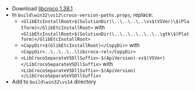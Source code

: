 * Download [libcroco 1.38.1](http://ftp.acc.umu.se/pub/GNOME/sources/libcroco/0.6/libcroco-0.6.11.tar.xz)
 * In `build\win32\vs12\croco-version-paths.props`, replace:
	* `<GlibEtcInstallRoot>$(SolutionDir)\..\..\..\..\vs$(VSVer)\$(Platform)</GlibEtcInstallRoot>` with
`<GlibEtcInstallRoot>$(SolutionDir)\..\..\..\..\..\..\gtk\$(Platform)</GlibEtcInstallRoot>`
	* `<CopyDir>$(GlibEtcInstallRoot)</CopyDir>` with
`<CopyDir>..\..\..\..\libcroco-rel</CopyDir>`
	* `<LibCrocoSeparateVSDllSuffix>-$(ApiVersion)-vs$(VSVer)</LibCrocoSeparateVSDllSuffix>` with
`<LibCrocoSeparateVSDllSuffix>-$(ApiVersion)</LibCrocoSeparateVSDllSuffix>`
 * Add to `build\win32\vs14` directory